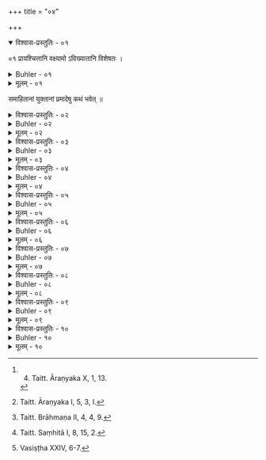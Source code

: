 +++
title = "०४"

+++
<details open><summary>विश्वास-प्रस्तुतिः - ०१</summary>

०१  प्रायश्चित्तानि वक्ष्यामो ऽविख्यातानि विशेषतः ।  
</details>

<details><summary>Buhler - ०१</summary>

०१  प्रायश्चित्तानि वक्ष्यामो ऽविख्यातानि विशेषतः ।  
</details>

<details><summary>मूलम् - ०१</summary>

०१  प्रायश्चित्तानि वक्ष्यामो ऽविख्यातानि विशेषतः ।  
</details>

समाहितानां युक्तानां प्रमादेषु कथं भवेत् ॥

<details><summary>विश्वास-प्रस्तुतिः - ०२</summary>

०२  ऋतं च सत्यं चेति । एतद् अघमर्षणं त्रिर् अन्तर्जले पठन्सर्वस्मात् पापात् प्रमुच्यते ॥
</details>

<details><summary>Buhler - ०२</summary>

2. He who, standing in water, thrice recites that (hymn of) Aghamarshaṇa (which begins), 'Both right and truth,' will be freed from all guilt. [^1] 


[^1]:  4. Taitt. Āraṇyaka X, 1, 13.
</details>

<details><summary>मूलम् - ०२</summary>

०२  ऋतं च सत्यं चेति । एतद् अघमर्षणं त्रिर् अन्तर्जले पठन्सर्वस्मात् पापात् प्रमुच्यते ॥
</details>

<details><summary>विश्वास-प्रस्तुतिः - ०३</summary>

०३  आयं गौः पृश्निर् अक्रमीद् इति । एताम् ऋचं त्रिर् अन्तर्जले पठन्सर्वस्मात् पापात् प्रमुच्यते ॥
</details>

<details><summary>Buhler - ०३</summary>

3. He who, standing in water, thrice recites the verse, 'This spotted bull,' &c., will be freed from all guilt; [^2] 


[^2]:  Taitt. Āraṇyaka I, 5, 3, I.
</details>

<details><summary>मूलम् - ०३</summary>

०३  आयं गौः पृश्निर् अक्रमीद् इति । एताम् ऋचं त्रिर् अन्तर्जले पठन्सर्वस्मात् पापात् प्रमुच्यते ॥
</details>

<details><summary>विश्वास-प्रस्तुतिः - ०४</summary>

०४  द्रुपदाद् इवेन् मुमुचान इति । एताम् ऋचं त्रिर् अन्तर्जलेपठन् सर्वस्मात् पापात् प्रमुच्यते ॥
</details>

<details><summary>Buhler - ०४</summary>

4. He who, standing in water, thrice recites the verse, 'Freed from the post as it were,' will be freed from all guilt. [^3] 


[^3]:  Taitt. Brāhmaṇa II, 4, 4, 9.
</details>

<details><summary>मूलम् - ०४</summary>

०४  द्रुपदाद् इवेन् मुमुचान इति । एताम् ऋचं त्रिर् अन्तर्जलेपठन् सर्वस्मात् पापात् प्रमुच्यते ॥
</details>

<details><summary>विश्वास-प्रस्तुतिः - ०५</summary>

०५  हंसः शुचिषद् इति । एताम् ऋचं त्रिर् अन्तर्जले पठन् सर्वस्मात्पापात् प्रमुच्यते ॥
</details>

<details><summary>Buhler - ०५</summary>

5. He who, standing in water, thrice recites the verse, 'A swan dwelling in purity,' will be freed from all guilt; [^4] 


[^4]:  Taitt. Saṃhitā I, 8, 15, 2.
</details>

<details><summary>मूलम् - ०५</summary>

०५  हंसः शुचिषद् इति । एताम् ऋचं त्रिर् अन्तर्जले पठन् सर्वस्मात्पापात् प्रमुच्यते ॥
</details>

<details><summary>विश्वास-प्रस्तुतिः - ०६</summary>

०६  अपि वा सावित्रीं पच्छो ऽर्धर्चशस्ततः समस्तां त्रिर् अन्तर्जले पठन् सर्वस्मात्पापात् प्रमुच्यते ॥ [k: सावित्रीं गायत्रीं पच्छो ॥। समस्ताम् इत्य् एताम् ऋचं त्रिर्]
</details>

<details><summary>Buhler - ०६</summary>

6. Or, he who, standing in water, thrice recites the Sāvitrī, foot by foot, half verse by half verse, and afterwards entire, will be freed from all guilt;
</details>

<details><summary>मूलम् - ०६</summary>

०६  अपि वा सावित्रीं पच्छो ऽर्धर्चशस्ततः समस्तां त्रिर् अन्तर्जले पठन् सर्वस्मात्पापात् प्रमुच्यते ॥ [k: सावित्रीं गायत्रीं पच्छो ॥। समस्ताम् इत्य् एताम् ऋचं त्रिर्]
</details>

<details><summary>विश्वास-प्रस्तुतिः - ०७</summary>

०७  अपि वा व्याहृतीर् व्यस्ताः समस्ताश् चेति त्रिर् अन्तर्जले पठन्सर्वस्मात् पापात् प्रमुच्यते ॥
</details>

<details><summary>Buhler - ०७</summary>

7. Or, he who, standing in water, thrice recites the Vyāhṛtis, both separately and altogether, will be freed from all guilt;
</details>

<details><summary>मूलम् - ०७</summary>

०७  अपि वा व्याहृतीर् व्यस्ताः समस्ताश् चेति त्रिर् अन्तर्जले पठन्सर्वस्मात् पापात् प्रमुच्यते ॥
</details>

<details><summary>विश्वास-प्रस्तुतिः - ०८</summary>

०८  अपि वा प्रणवम् एव त्रिर् अन्तर्जले पठन् सर्वस्मात् पापात्प्रमुच्यते ॥
</details>

<details><summary>Buhler - ०८</summary>

8. Or, he who, standing in water, thrice recites the syllable Om alone, will be freed from all guilt.
</details>

<details><summary>मूलम् - ०८</summary>

०८  अपि वा प्रणवम् एव त्रिर् अन्तर्जले पठन् सर्वस्मात् पापात्प्रमुच्यते ॥
</details>

<details><summary>विश्वास-प्रस्तुतिः - ०९</summary>

०९  तद् एतद् धर्मशास्त्रं नापुत्राय नाशिष्याय नासंवत्सरोषिताय दद्यात् ॥ [k: नाभक्ताय नापुत्राय]
</details>

<details><summary>Buhler - ०९</summary>

9. Let him not teach these Institutes of the Sacred Law to one who is neither his son nor his pupil, nor has resided (in his house) less than a year. [^5] 


[^5]:  Vasiṣṭha XXIV, 6-7.
</details>

<details><summary>मूलम् - ०९</summary>

०९  तद् एतद् धर्मशास्त्रं नापुत्राय नाशिष्याय नासंवत्सरोषिताय दद्यात् ॥ [k: नाभक्ताय नापुत्राय]
</details>

<details><summary>विश्वास-प्रस्तुतिः - १०</summary>

१०  सहस्रं दक्षिण ऋषभैकादशं गुरुप्रसादो वा । गुरुप्रसादो वा ॥ [k: दक्षिणा]
</details>

<details><summary>Buhler - १०</summary>

10. The fee (for teaching it) is one thousand (paṇas, or) ten cows and a bull, or the worship of the teacher.
</details>

<details><summary>मूलम् - १०</summary>

१०  सहस्रं दक्षिण ऋषभैकादशं गुरुप्रसादो वा । गुरुप्रसादो वा ॥ [k: दक्षिणा]
</details>
